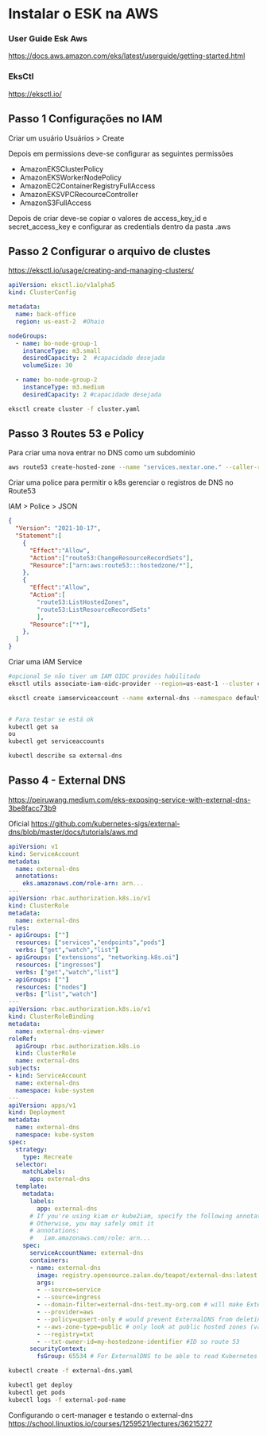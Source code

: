 # Instalar o ESK na AWS


### User Guide Esk Aws
https://docs.aws.amazon.com/eks/latest/userguide/getting-started.html

### EksCtl

https://eksctl.io/


## Passo 1 Configurações no IAM

Criar um usuário
Usuários > Create

Depois em permissions deve-se configurar as seguintes permissões

- AmazonEKSClusterPolicy
- AmazonEKSWorkerNodePolicy
- AmazonEC2ContainerRegistryFullAccess
- AmazonEKSVPCRecourceController
- AmazonS3FullAccess


Depois de criar deve-se copiar o valores de access_key_id e secret_access_key e configurar as credentials dentro da pasta .aws


## Passo 2 Configurar o arquivo de clustes

https://eksctl.io/usage/creating-and-managing-clusters/


```yaml
apiVersion: eksctl.io/v1alpha5
kind: ClusterConfig

metadata:
  name: back-office
  region: us-east-2  #Ohaio

nodeGroups:
  - name: bo-node-group-1
    instanceType: m3.small
    desiredCapacity: 2  #capacidade desejada
    volumeSize: 30

  - name: bo-node-group-2
    instanceType: m3.medium
    desiredCapacity: 2 #capacidade desejada
```

```bash
eksctl create cluster -f cluster.yaml
```


## Passo 3 Routes 53  e Policy

Para criar uma nova entrar no DNS como um subdomínio

```bash
aws route53 create-hosted-zone --name "services.nextar.one." --caller-reference "external-dns.test-$(date +%s)"
```

Criar uma police para permitir o k8s gerenciar o registros de DNS no Route53

IAM > Police > JSON 
```json
{
  "Version": "2021-10-17",
  "Statement":[
    {
      "Effect":"Allow",
      "Action":["route53:ChangeResourceRecordSets"],
      "Resource":["arn:aws:route53:::hostedzone/*"],
    },
    {
      "Effect":"Allow",
      "Action":[
        "route53:ListHostedZones",
        "route53:ListResourceRecordSets"
        ],
      "Resource":["*"],
    },
  ]
}
```

Criar uma IAM Service 

```bash
#opcional Se não tiver um IAM OIDC provides habilitado
eksctl utils associate-iam-oidc-provider --region=us-east-1 --cluster cluester01 --approve

eksctl create iamserviceaccount --name external-dns --namespace default --cluster cluester01 --attach-policy-arn arn:...  --approve


# Para testar se está ok
kubectl get sa   
ou
kubectl get serviceaccounts

kubectl describe sa external-dns
```

## Passo 4 - External DNS


https://peiruwang.medium.com/eks-exposing-service-with-external-dns-3be8facc73b9

Oficial
https://github.com/kubernetes-sigs/external-dns/blob/master/docs/tutorials/aws.md


```yaml
apiVersion: v1
kind: ServiceAccount
metadata:
  name: external-dns
  annotations:
    eks.amazonaws.com/role-arn: arn...
---    
apiVersion: rbac.authorization.k8s.io/v1
kind: ClusterRole
metadata:
  name: external-dns
rules:
- apiGroups: [""]
  resources: ["services","endpoints","pods"]
  verbs: ["get","watch","list"]
- apiGroups: ["extensions", "networking.k8s.oi"]
  resources: ["ingresses"]
  verbs: ["get","watch","list"]
- apiGroups: [""]
  resources: ["nodes"]
  verbs: ["list","watch"]
---
apiVersion: rbac.authorization.k8s.io/v1
kind: ClusterRoleBinding
metadata:
  name: external-dns-viewer
roleRef:
  apiGroup: rbac.authorization.k8s.io
  kind: ClusterRole
  name: external-dns
subjects:
- kind: ServiceAccount
  name: external-dns
  namespace: kube-system
---
apiVersion: apps/v1
kind: Deployment
metadata:
  name: external-dns
  namespace: kube-system
spec:
  strategy:
    type: Recreate
  selector:
    matchLabels:
      app: external-dns
  template:
    metadata:
      labels:
        app: external-dns
      # If you're using kiam or kube2iam, specify the following annotation.
      # Otherwise, you may safely omit it
      # annotations:
      #   iam.amazonaws.com/role: arn...
    spec:
      serviceAccountName: external-dns
      containers:
      - name: external-dns
        image: registry.opensource.zalan.do/teapot/external-dns:latest
        args:
        - --source=service
        - --source=ingress
        - --domain-filter=external-dns-test.my-org.com # will make ExternalDNS see only the hosted zones matching provided domain, omit to process all available hosted zones
        - --provider=aws
        - --policy=upsert-only # would prevent ExternalDNS from deleting any records, omit to enable full synchronization
        - --aws-zone-type=public # only look at public hosted zones (valid values are public, private or no value for both)
        - --registry=txt
        - --txt-owner-id=my-hostedzone-identifier #ID so route 53
      securityContext:
        fsGroup: 65534 # For ExternalDNS to be able to read Kubernetes and AWS token filesLoadBalancer 

```

```bash
kubectl create -f external-dns.yaml

kubectl get deploy
kubectl get pods
kubectl logs -f external-pod-name
```



Configurando o cert-manager e testando o external-dns 
https://school.linuxtips.io/courses/1259521/lectures/36215277

